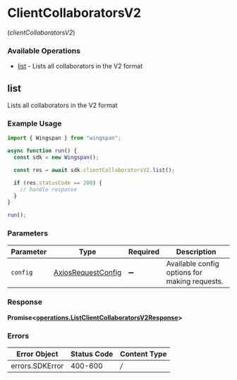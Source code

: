 # ClientCollaboratorsV2
(*clientCollaboratorsV2*)

### Available Operations

* [list](#list) - Lists all collaborators in the V2 format

## list

Lists all collaborators in the V2 format

### Example Usage

```typescript
import { Wingspan } from "wingspan";

async function run() {
  const sdk = new Wingspan();

  const res = await sdk.clientCollaboratorsV2.list();

  if (res.statusCode == 200) {
    // handle response
  }
}

run();
```

### Parameters

| Parameter                                                    | Type                                                         | Required                                                     | Description                                                  |
| ------------------------------------------------------------ | ------------------------------------------------------------ | ------------------------------------------------------------ | ------------------------------------------------------------ |
| `config`                                                     | [AxiosRequestConfig](https://axios-http.com/docs/req_config) | :heavy_minus_sign:                                           | Available config options for making requests.                |


### Response

**Promise<[operations.ListClientCollaboratorsV2Response](../../sdk/models/operations/listclientcollaboratorsv2response.md)>**
### Errors

| Error Object    | Status Code     | Content Type    |
| --------------- | --------------- | --------------- |
| errors.SDKError | 400-600         | */*             |
